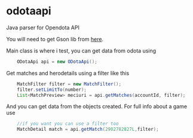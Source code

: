 # odotaapi
Java parser for Opendota API

You will need to get Gson lib from [here](https://maven-badges.herokuapp.com/maven-central/com.google.code.gson/gson).

Main class is where i test, you can get data from odota using

```java
	ODotaApi api = new ODotaApi();
```

Get matches and herodetails using a filter like this


```java
	MatchFilter filter = new MatchFilter();
	filter.setLimitTo(number);
	List<MatchPreview> meciuri = api.getMatches(accountId, filter);
```

And you can get data from the objects created. For full info about a game use 

```java
	//if you want you can use a filter too
	MatchDetail match = api.getMatch(2902782827L,filter);
```
